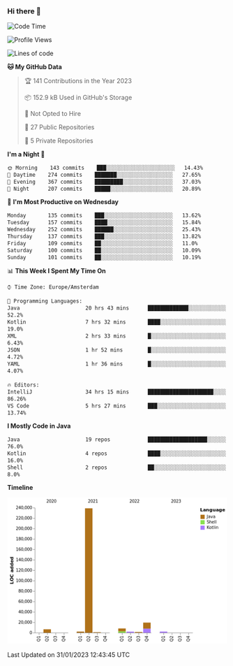 ### Hi there 👋


<!--START_SECTION:waka-->
![Code Time](http://img.shields.io/badge/Code%20Time-2%2C962%20hrs%2029%20mins-blue)

![Profile Views](http://img.shields.io/badge/Profile%20Views-2-blue)

![Lines of code](https://img.shields.io/badge/From%20Hello%20World%20I%27ve%20Written-282%20Thousand%20lines%20of%20code-blue)

**🐱 My GitHub Data** 

> 🏆 141 Contributions in the Year 2023
 > 
> 📦 152.9 kB Used in GitHub's Storage 
 > 
> 🚫 Not Opted to Hire
 > 
> 📜 27 Public Repositories 
 > 
> 🔑 5 Private Repositories  
 > 
**I'm a Night 🦉** 

```text
🌞 Morning    143 commits    ███░░░░░░░░░░░░░░░░░░░░░░   14.43% 
🌆 Daytime    274 commits    ███████░░░░░░░░░░░░░░░░░░   27.65% 
🌃 Evening    367 commits    █████████░░░░░░░░░░░░░░░░   37.03% 
🌙 Night      207 commits    █████░░░░░░░░░░░░░░░░░░░░   20.89%

```
📅 **I'm Most Productive on Wednesday** 

```text
Monday       135 commits    ███░░░░░░░░░░░░░░░░░░░░░░   13.62% 
Tuesday      157 commits    ████░░░░░░░░░░░░░░░░░░░░░   15.84% 
Wednesday    252 commits    ██████░░░░░░░░░░░░░░░░░░░   25.43% 
Thursday     137 commits    ███░░░░░░░░░░░░░░░░░░░░░░   13.82% 
Friday       109 commits    ██░░░░░░░░░░░░░░░░░░░░░░░   11.0% 
Saturday     100 commits    ██░░░░░░░░░░░░░░░░░░░░░░░   10.09% 
Sunday       101 commits    ██░░░░░░░░░░░░░░░░░░░░░░░   10.19%

```


📊 **This Week I Spent My Time On** 

```text
⌚︎ Time Zone: Europe/Amsterdam

💬 Programming Languages: 
Java                     20 hrs 43 mins      █████████████░░░░░░░░░░░░   52.2% 
Kotlin                   7 hrs 32 mins       ████░░░░░░░░░░░░░░░░░░░░░   19.0% 
XML                      2 hrs 33 mins       █░░░░░░░░░░░░░░░░░░░░░░░░   6.43% 
JSON                     1 hr 52 mins        █░░░░░░░░░░░░░░░░░░░░░░░░   4.72% 
YAML                     1 hr 36 mins        █░░░░░░░░░░░░░░░░░░░░░░░░   4.07%

🔥 Editors: 
IntelliJ                 34 hrs 15 mins      █████████████████████░░░░   86.26% 
VS Code                  5 hrs 27 mins       ███░░░░░░░░░░░░░░░░░░░░░░   13.74%

```

**I Mostly Code in Java** 

```text
Java                     19 repos            ███████████████████░░░░░░   76.0% 
Kotlin                   4 repos             ████░░░░░░░░░░░░░░░░░░░░░   16.0% 
Shell                    2 repos             ██░░░░░░░░░░░░░░░░░░░░░░░   8.0%

```


**Timeline**

![Chart not found](https://raw.githubusercontent.com/powercasgamer/powercasgamer/master/charts/bar_graph.png) 


 Last Updated on 31/01/2023 12:43:45 UTC
<!--END_SECTION:waka-->

